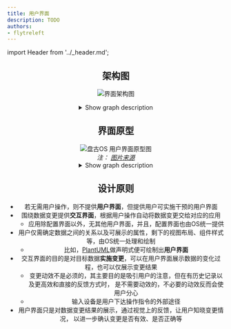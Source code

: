 ```yaml
---
title: 用户界面
description: TODO
authors:
- flytreleft
---
```


import Header from '../_header.md';

<Header />


## 架构图

![界面架构图](/img/pangu-os/ui-arch-three-interfaces.svg)
<details>
<summary>Show graph description</summary>
<p>

```js showLineNumbers
@startuml

object "数据界面" as data_inf {
  *结构树
}

object "用户界面" as user_inf {
  *显示器
  *外设反馈
  *...
}

object "交互界面" as interact_inf {
  *鼠标
  *键盘
  *语音
  *网络
  *...
}

user_inf -left-> interact_inf : 引导
interact_inf -down-> data_inf : 变更
data_inf -up-> user_inf : 呈现

@enduml
```

</p>
</details>

<!--
UI 组件架构：

<img src="/img/pangu-os/ui-arch-v1.0.jpg" alt="盘古OS UI 组件架构 v1.0" height="600px"/>

## 数据结构

```js
{
  os: {
    kernel: {

    }
    , device: {
      netcards: [{

      }, {...}, ...]
      , display: {}
    }
    , users: [{

    }, {...}, ...]
  }
}
```
-->

## 界面原型

<div style={{ textAlign: 'center' }}>
  <img src="/img/pangu-os/prototype-user-interface.svg" alt="盘古OS 用户界面原型图"/>
  <figcaption>
    <em>注：</em>
    <a target="_blank" href="https://web-payments.org/slides/2013/cc-linked-data/images/facebook-open-graph.jpg">
      <em>图片来源</em>
    </a>
  </figcaption>
</div>
<details>
<summary>Show graph description</summary>
<p>

```js showLineNumbers
@startsalt

{
--
<img:https://web-payments.org/slides/2013/cc-linked-data/images/facebook-open-graph.jpg>
--
>> (get [firend, listen, like, cook, watch] of mine) to link_graph _
--
}

@endsalt
```

</p>
</details>

## 设计原则

- 若无需用户操作，则不提供**用户界面**，但提供用户可实施干预的用户界面
- 围绕数据变更提供**交互界面**，根据用户操作自动将数据变更交给对应的应用
  - 应用除配置界面以外，无其他用户界面，并且，配置界面也由OS统一提供
- 用户仅需确定数据之间的关系以及可展示的属性，剩下的视图布局、组件样式等，由OS统一处理和绘制
  - 比如，[PlantUML](https://pdf.plantuml.net/PlantUML_Language_Reference_Guide_en.pdf#section.14)做声明式便可绘制出**用户界面**
- 交互界面的目的是对目标数据**实施变更**，可以在用户界面展示数据的变化过程，也可以仅展示变更结果
  - 变更动效不是必须的，其主要目的是吸引用户的注意，但在有历史记录以及更高效和直接的反馈方式时，
    是不需要动效的，不必要的动效反而会使用户分心
  - 输入设备是用户下达操作指令的外部途径
- 用户界面只是对数据变更结果的展示，通过视觉上的反馈，让用户知晓变更情况，
  以进一步确认变更是否有效、是否正确等
